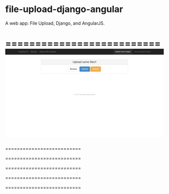 file-upload-django-angular
==========================

A web app: File Upload, Django, and AngularJS.

==========================
![Upload Page 1](Screenshots/1_1_Upload_Page.png)
==========================

==========================

==========================

==========================

==========================

==========================
